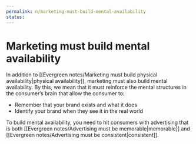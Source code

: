 ```yaml
---
permalink: n/marketing-must-build-mental-availability
status: 
---
```

# Marketing must build mental availability

In addition to [[Evergreen notes/Marketing must build physical availability|physical availability]], marketing must also build mental availability. By this, we mean that it must reinforce the mental structures in the consumer’s brain that allow the consumer to:

- Remember that your brand exists and what it does
- Identify your brand when they see it in the real world

To build mental availability, you need to hit consumers with advertising that is both [[Evergreen notes/Advertising must be memorable|memorable]] and [[Evergreen notes/Advertising must be consistent|consistent]].
